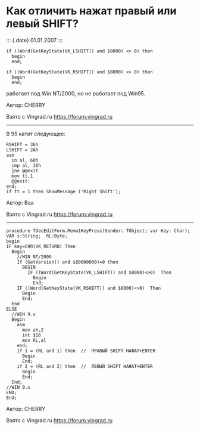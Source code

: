 Как отличить нажат правый или левый SHIFT?
==========================================

::: {.date}
01.01.2007
:::

    if ((Word(GetKeyState(VK_LSHIFT)) and $8000) <> 0) then
      begin
      end;
     
    if ((Word(GetKeyState(VK_RSHIFT)) and $8000) <> 0) then
      begin
      end;

работает под Win NT/2000, но не работает под Win95.

Автор: CHERRY

Взято с Vingrad.ru <https://forum.vingrad.ru>

------------------------------------------------------------------------

В 95 катит следующее:


    RSHIFT = 36h
    LSHIFT = 2Ah
    asm
      in al, 60h
      cmp al, 36h
      jne @@exit
      mov tt,1
      @@exit:
    end;
    if tt = 1 then ShowMessage ('Right Shift'); 

Автор: Baa

Взято с Vingrad.ru <https://forum.vingrad.ru>

------------------------------------------------------------------------

    procedure TDecEditForm.Memo1KeyPress(Sender: TObject; var Key: Char);
    VAR s:String;  RL:Byte;
    begin
    IF key=CHR(VK_RETURN) Then
      Begin
        //WIN NT/2000
        If (GetVersion() and $80000000)=0 then
          BEGIN
            IF ((Word(GetKeyState(VK_LSHIFT)) and $8000)<>0)  Then
              Begin
              End;
        IF ((Word(GetKeyState(VK_RSHIFT)) and $8000)<>0)  Then
          Begin
          End;
      End
    ELSE
      //WIN 9.x
      Begin
        asm
          mov ah,2
          int $16
          mov RL,al
        end;
        if 1 = (RL and 1) then  //  ПРАВЫЙ SHIFT НАЖАТ+ENTER
          Begin
          End;
        if 2 = (RL and 2) then  //  ЛЕВЫЙ SHIFT НАЖАТ+ENTER
          Begin
          End;
      End; 
    //WIN 9.x
    END;
    End;

Автор: CHERRY

Взято с Vingrad.ru <https://forum.vingrad.ru>
